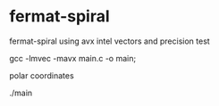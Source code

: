 # fermat-spiral
fermat-spiral using avx intel vectors and precision test


gcc -lmvec -mavx main.c -o main;



polar coordinates


./main







